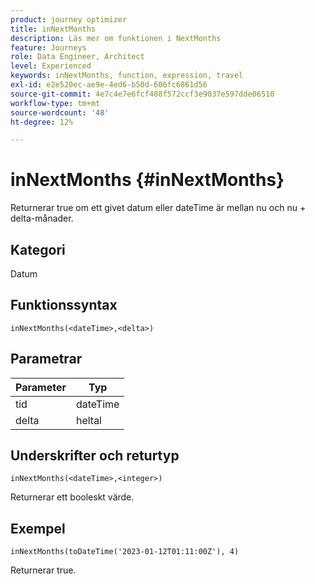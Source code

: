 ```yaml
---
product: journey optimizer
title: inNextMonths
description: Läs mer om funktionen i NextMonths
feature: Journeys
role: Data Engineer, Architect
level: Experienced
keywords: inNextMonths, function, expression, travel
exl-id: e2e520ec-ae9e-4ed6-b50d-606fc6861d56
source-git-commit: 4e7c4e7e6fcf488f572ccf3e9037e597dde06510
workflow-type: tm+mt
source-wordcount: '48'
ht-degree: 12%

---
```


# inNextMonths {#inNextMonths}

Returnerar true om ett givet datum eller dateTime är mellan nu och nu + delta-månader.

## Kategori

Datum

## Funktionssyntax

`inNextMonths(<dateTime>,<delta>)`

## Parametrar

| Parameter | Typ |
|-----------|------------------|
| tid | dateTime |
| delta | heltal |

## Underskrifter och returtyp

`inNextMonths(<dateTime>,<integer>)`

Returnerar ett booleskt värde.

## Exempel

`inNextMonths(toDateTime('2023-01-12T01:11:00Z'), 4)`

Returnerar true.
